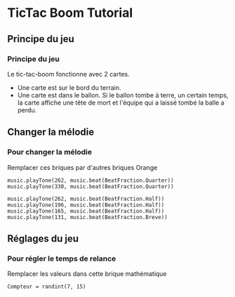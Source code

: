# TicTac Boom Tutorial

## Principe du jeu
### Principe du jeu
Le tic-tac-boom fonctionne avec 2 cartes.
- Une carte est sur le bord du terrain.
- Une carte est dans le ballon.
Si le ballon tombe à terre, un certain temps, 
la carte affiche une tête de mort et l'équipe qui a laissé tombé la balle a perdu.

## Changer la mélodie 
### Pour changer la mélodie 
Remplacer ces briques par d'autres briques Orange
```blocks
music.playTone(262, music.beat(BeatFraction.Quarter))
music.playTone(330, music.beat(BeatFraction.Quarter))
```
```blocks
music.playTone(262, music.beat(BeatFraction.Half))
music.playTone(196, music.beat(BeatFraction.Half))
music.playTone(165, music.beat(BeatFraction.Half))
music.playTone(131, music.beat(BeatFraction.Breve))
```

## Réglages du jeu
### Pour régler le temps de relance
Remplacer les valeurs dans cette brique mathématique
```blocks
Compteur = randint(7, 15)
```